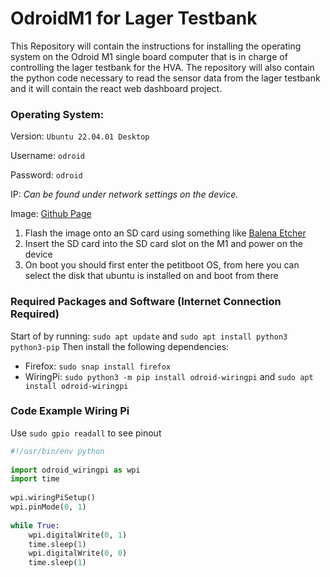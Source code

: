 # OdroidM1 for Lager Testbank
This Repository will contain the instructions for installing the operating system on the Odroid M1 single board computer that is in charge of controlling the lager testbank for the HVA.
The repository will also contain the python code necessary to read the sensor data from the lager testbank and it will contain the react web dashboard project.

### Operating System:
Version: `Ubuntu 22.04.01 Desktop`

Username: `odroid`

Password: `odroid`

IP: _Can be found under network settings on the device._

Image: [Github Page](https://github.com/TheRemote/Legendary-ODROID-M1)
1. Flash the image onto an SD card using something like [Balena Etcher](https://etcher.balena.io)
2. Insert the SD card into the SD card slot on the M1 and power on the device
3. On boot you should first enter the petitboot OS, from here you can select the disk that ubuntu is installed on and boot from there



### Required Packages and Software (Internet Connection Required)
Start of by running: `sudo apt update` and `sudo apt install python3 python3-pip`
Then install the following dependencies:
- Firefox: `sudo snap install firefox`
- WiringPi: `sudo python3 -m pip install odroid-wiringpi` and `sudo apt install odroid-wiringpi`

### Code Example Wiring Pi
Use `sudo gpio readall` to see pinout
```python
#!/usr/bin/env python
 
import odroid_wiringpi as wpi
import time
 
wpi.wiringPiSetup()
wpi.pinMode(0, 1)
 
while True:
    wpi.digitalWrite(0, 1)
    time.sleep(1)
    wpi.digitalWrite(0, 0)
    time.sleep(1)
```
